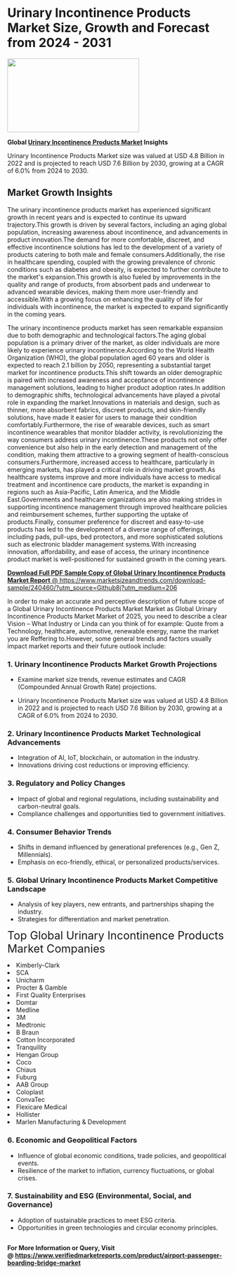 <H1>Urinary Incontinence Products Market Size, Growth and Forecast from 2024 - 2031</H1><img class="aligncenter size-medium wp-image-584254" src="https://thirdeyenews.in/wp-content/uploads/2024/09/Global-Market-Research-300x168.jpeg" alt="" width="300" height="168" /><p><strong>Global&nbsp;<a href="https://www.marketsizeandtrends.com/download-sample/240460/?utm_source=Github8j?utm_medium=206">Urinary Incontinence Products Market</a> Insights</strong></p><p>Urinary Incontinence Products Market size was valued at USD 4.8 Billion in 2022 and is projected to reach USD 7.6 Billion by 2030, growing at a CAGR of 6.0% from 2024 to 2030.</p><p><h2>Market Growth Insights</h2> <p>The urinary incontinence products market has experienced significant growth in recent years and is expected to continue its upward trajectory.This growth is driven by several factors, including an aging global population, increasing awareness about incontinence, and advancements in product innovation.The demand for more comfortable, discreet, and effective incontinence solutions has led to the development of a variety of products catering to both male and female consumers.Additionally, the rise in healthcare spending, coupled with the growing prevalence of chronic conditions such as diabetes and obesity, is expected to further contribute to the market's expansion.This growth is also fueled by improvements in the quality and range of products, from absorbent pads and underwear to advanced wearable devices, making them more user-friendly and accessible.With a growing focus on enhancing the quality of life for individuals with incontinence, the market is expected to expand significantly in the coming years.</p> <p><a href="#"></a></p> <p>The urinary incontinence products market has seen remarkable expansion due to both demographic and technological factors.The aging global population is a primary driver of the market, as older individuals are more likely to experience urinary incontinence.According to the World Health Organization (WHO), the global population aged 60 years and older is expected to reach 2.1 billion by 2050, representing a substantial target market for incontinence products.This shift towards an older demographic is paired with increased awareness and acceptance of incontinence management solutions, leading to higher product adoption rates.In addition to demographic shifts, technological advancements have played a pivotal role in expanding the market.Innovations in materials and design, such as thinner, more absorbent fabrics, discreet products, and skin-friendly solutions, have made it easier for users to manage their condition comfortably.Furthermore, the rise of wearable devices, such as smart incontinence wearables that monitor bladder activity, is revolutionizing the way consumers address urinary incontinence.These products not only offer convenience but also help in the early detection and management of the condition, making them attractive to a growing segment of health-conscious consumers.Furthermore, increased access to healthcare, particularly in emerging markets, has played a critical role in driving market growth.As healthcare systems improve and more individuals have access to medical treatment and incontinence care products, the market is expanding in regions such as Asia-Pacific, Latin America, and the Middle East.Governments and healthcare organizations are also making strides in supporting incontinence management through improved healthcare policies and reimbursement schemes, further supporting the uptake of products.Finally, consumer preference for discreet and easy-to-use products has led to the development of a diverse range of offerings, including pads, pull-ups, bed protectors, and more sophisticated solutions such as electronic bladder management systems.With increasing innovation, affordability, and ease of access, the urinary incontinence product market is well-positioned for sustained growth in the coming years.</p> <p><a href="#"></p><p><span class=""><strong>Download Full PDF Sample Copy of Global Urinary Incontinence Products Market Report</strong> @ <a href="https://www.marketsizeandtrends.com/download-sample/240460/?utm_source=Github8j?utm_medium=206" target="_blank">https://www.marketsizeandtrends.com/download-sample/240460/?utm_source=Github8j?utm_medium=206</a></span></p><p>In order to make an accurate and perceptive description of future scope of a Global&nbsp;Urinary Incontinence Products Market Market as Global&nbsp;Urinary Incontinence Products Market Market of 2025, you need to describe a clear Vision &ndash; What Industry or Linda can you think of for example: Quote from a Technology, healthcare, automotive, renewable energy, name the market you are Reffering to.However, some general trends and factors usually impact market reports and their future outlook include:</p><h3>1.&nbsp;<strong>Urinary Incontinence Products Market Growth Projections</strong></h3><ul><li>Examine market size trends, revenue estimates and CAGR (Compounded Annual Growth Rate) projections.</li><li><p>Urinary Incontinence Products Market size was valued at USD 4.8 Billion in 2022 and is projected to reach USD 7.6 Billion by 2030, growing at a CAGR of 6.0% from 2024 to 2030.</p></li></ul><h3>2.&nbsp;<strong>Urinary Incontinence Products Market Technological Advancements</strong></h3><ul><li>Integration of AI, IoT, blockchain, or automation in the industry.</li><li>Innovations driving cost reductions or improving efficiency.</li></ul><h3>3.&nbsp;<strong>Regulatory and Policy Changes</strong></h3><ul><li>Impact of global and regional regulations, including sustainability and carbon-neutral goals.</li><li>Compliance challenges and opportunities tied to government initiatives.</li></ul><h3>4.&nbsp;<strong>Consumer Behavior Trends</strong></h3><ul><li>Shifts in demand influenced by generational preferences (e.g., Gen Z, Millennials).</li><li>Emphasis on eco-friendly, ethical, or personalized products/services.</li></ul><h3>5.&nbsp;<strong>Global Urinary Incontinence Products Market Competitive Landscape</strong></h3><ul><li>Analysis of key players, new entrants, and partnerships shaping the industry.</li><li>Strategies for differentiation and market penetration.</li></ul><p data-pm-slice="1 1 []"><span style="color: inherit; font-family: inherit; font-size: 25px;">Top Global Urinary Incontinence Products Market Companies</span></p><div class="" data-test-id=""><p><li>Kimberly-Clark</li><li> SCA</li><li> Unicharm</li><li> Procter & Gamble</li><li> First Quality Enterprises</li><li> Domtar</li><li> Medline</li><li> 3M</li><li> Medtronic</li><li> B Braun</li><li> Cotton Incorporated</li><li> Tranquility</li><li> Hengan Group</li><li> Coco</li><li> Chiaus</li><li> Fuburg</li><li> AAB Group</li><li> Coloplast</li><li> ConvaTec</li><li> Flexicare Medical</li><li> Hollister</li><li> Marlen Manufacturing & Development</li></p></div><h3>6.&nbsp;<strong>Economic and Geopolitical Factors</strong></h3><ul><li>Influence of global economic conditions, trade policies, and geopolitical events.</li><li>Resilience of the market to inflation, currency fluctuations, or global crises.</li></ul><h3>7.&nbsp;<strong>Sustainability and ESG (Environmental, Social, and Governance)</strong></h3><ul><li>Adoption of sustainable practices to meet ESG criteria.</li><li>Opportunities in green technologies and circular economy principles.</li></ul><h2><strong style="font-size: 14px;">For More Information or Query, Visit @&nbsp;</strong><a style="background-color: #ffffff; font-size: 14px;" href="https://www.marketsizeandtrends.com/report/urinary-incontinence-products-market/" target="_blank">https://www.verifiedmarketreports.com/product/airport-passenger-boarding-bridge-market</a></h2>